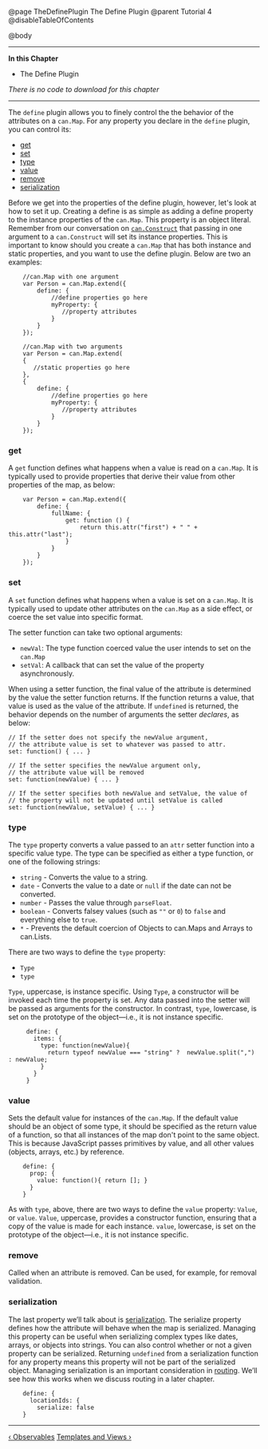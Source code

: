 @page TheDefinePlugin The Define Plugin
@parent Tutorial 4
@disableTableOfContents

@body

<div class="getting-started">

- - -
**In this Chapter**
 - The Define Plugin

*There is no code to download for this chapter*
- - -

The `define` plugin allows you to finely control the the behavior of the
attributes on a `can.Map`. For any property you declare in the `define` plugin,
you can control its:

- [get](#get)
- [set](#set)
- [type](#type)
- [value](#value)
- [remove](#remove)
- [serialization](#serialization)

Before we get into the properties of the define plugin, however, let's look at how to set it up.
Creating a define is as simple as adding a define property to the instance properties
of the `can.Map`. This property is an object literal. Remember from our conversation on 
[`can.Construct`](Constructors.html) that passing in one argument to a `can.Construct` will set 
its instance properties. This is important to know should you create a `can.Map` that has both
instance and static properties, and you want to use the define plugin. Below are two an examples:

```
    //can.Map with one argument
    var Person = can.Map.extend({
        define: {
            //define properties go here
            myProperty: {
               //property attributes
            }
        }
    });
    
    //can.Map with two arguments
    var Person = can.Map.extend(
    {
       //static properties go here
    },
    {
        define: {
            //define properties go here
            myProperty: {
               //property attributes
            }
        }
    });
```

<a name="get"></a>
### get 
A `get` function defines what happens when a value is read on a `can.Map`.
It is typically used to provide properties that derive their value from other
properties of the map, as below: 

```
    var Person = can.Map.extend({
        define: {
            fullName: {
                get: function () {
                    return this.attr("first") + " " + this.attr("last");
                }
            }
        }
    });
```

<a name="set"></a>
### set 
A `set` function defines what happens when a value is set on a `can.Map`.
It is typically used to update other attributes on the `can.Map` as a side
effect, or coerce the set value into specific format.

The setter function can take two optional arguments:

- `newVal`: The type function coerced value the user intends to set on the `can.Map`
- `setVal`: A callback that can set the value of the property asynchronously.

When using a setter function, the final value of the attribute is determined
by the value the setter function returns. If the function returns a value,
that value is used as the value of the attribute. If `undefined` is
returned, the behavior depends on the number of arguments the setter
*declares*, as below:

```
// If the setter does not specify the newValue argument,
// the attribute value is set to whatever was passed to attr.
set: function() { ... }

// If the setter specifies the newValue argument only,
// the attribute value will be removed
set: function(newValue) { ... }

// If the setter specifies both newValue and setValue, the value of
// the property will not be updated until setValue is called
set: function(newValue, setValue) { ... }
```

<a name="type"></a>
### type 
The `type` property converts a value passed to an `attr` setter function
into a specific value type. The type can be specified as either a type
function, or one of the following strings:

- `string` - Converts the value to a string.
- `date` - Converts the value to a date or `null` if the date can not be converted.
- `number` - Passes the value through `parseFloat`.
- `boolean` - Converts falsey values (such as `""` or `0`) to `false` and everything else to `true`.
- `*` - Prevents the default coercion of Objects to can.Maps and Arrays to can.Lists.

There are two ways to define the `type` property: 
 - `Type`
 - `type` 

`Type`, uppercase, is instance specific. Using `Type`, a constructor will be invoked each 
time the property is set. Any data passed into the setter will be passed as arguments for the
constructor. In contrast, `type`, lowercase, is set on the prototype of the object—i.e.,
it is not instance specific.

```
     define: {
       items: {
         type: function(newValue){
           return typeof newValue === "string" ?  newValue.split(",") : newValue;
         }
       }
     }
```

<a name="value"></a>
### value 
Sets the default value for instances of the `can.Map`. If the default
value should be an object of some type, it should be specified as the return
value of a function, so that all instances of the map don't point to the same
object. This is because JavaScript passes primitives by value, and all other
values (objects, arrays, etc.) by reference.

```
    define: {
      prop: {
        value: function(){ return []; }
      }
    }
```

As with `type`, above, there are two ways to define the `value` property: `Value`,
or `value`. `Value`, uppercase, provides a constructor function, ensuring that
a copy of the value is made for each instance. `value`, lowercase, is set on
the prototype of the object—i.e., it is not instance specific.

<a name="remove"></a>
### remove 
Called when an attribute is removed. Can be used, for example, for
removal validation.

<a name="serialization"></a>
### serialization 
The last property we’ll talk about is [serialization](https://en.wikipedia.org/wiki/Serialization). The
serialize property defines how the attribute will behave when the map is
serialized. Managing this property can be useful when serializing complex types like dates,
arrays, or objects into strings. You can also control whether or not a
given property can be serialized. Returning `undefined` from a serialization
function for any property means this property will not be part of the
serialized object. Managing serialization is an important consideration in [routing](AppStateAndRouting.html). 
We’ll see how this works when we discuss routing in a later chapter.

```
    define: {
      locationIds: {
        serialize: false
    }
```

- - -

<span class="pull-left">[&lsaquo; Observables](Observables.html)</span>
<span class="pull-right">[Templates and Views &rsaquo;](StacheTemplates.html)</span>

</div>
